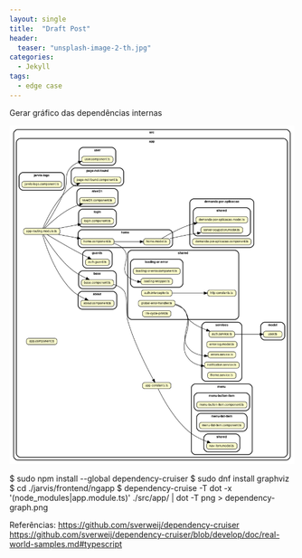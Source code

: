 ```yaml
---
layout: single
title:  "Draft Post"
header:
  teaser: "unsplash-image-2-th.jpg"
categories: 
  - Jekyll
tags:
  - edge case
---
```


Gerar gráfico das dependências internas

![alt text](tslint-without-node_modules.png "Dependency Graph")


$ sudo npm install --global dependency-cruiser
$ sudo dnf install graphviz
$ cd ./jarvis/frontend/ngapp
$ dependency-cruise -T dot -x '(node_modules|app.module.ts)' ./src/app/  | dot -T png > dependency-graph.png

Referências:
https://github.com/sverweij/dependency-cruiser
https://github.com/sverweij/dependency-cruiser/blob/develop/doc/real-world-samples.md#typescript
